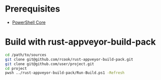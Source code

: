 # Prerequisites

* [PowerShell Core][powershell-core]

# Build with rust-appveyor-build-pack

```bash
cd /path/to/sources
git clone git@github.com/rcook/rust-appveyor-build-pack.git
git clone git@github.com/user/project.git
cd project
pwsh ../rust-appveyor-build-pack/Run-Build.ps1 -Refresh
```

[powershell-core]: https://github.com/PowerShell/PowerShell
